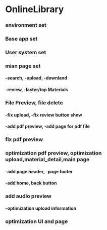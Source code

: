 # OnlineLibrary
### environment set
### Base app set
### User system set
### mian page set
#### -search, -upload, -downland
#### -review, -laster/top Materials
### File Preview, file delete
#### -fix upload, -fix review button show 
#### -add pdf preview, -add page for pdf file
### fix pdf preview
### optimization pdf preview, optimization upload,material_detail,main page
#### -add page header, -page footer
#### -add home, back button
### add audio preview
#### -optimization upload information
### optimization UI and page